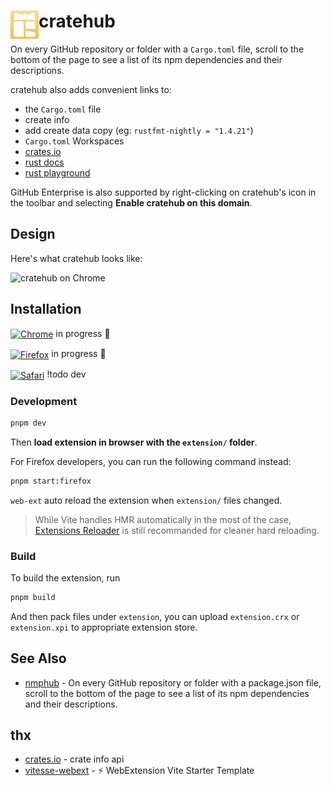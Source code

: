 # <img src="docs/assets/createhub.png" width="45" align="left"> cratehub

On every GitHub repository or folder with a `Cargo.toml` file, scroll to the bottom of the page to see a list of its npm dependencies and their descriptions.

cratehub also adds convenient links to:

- the `Cargo.toml` file
- create info
- add create data copy (eg: `rustfmt-nightly = "1.4.21"`)
- `Cargo.toml` Workspaces
- [crates.io](https://crates.io/)
- [rust docs](https://docs.rs/)
- [rust playground](https://play.rust-lang.org/)

GitHub Enterprise is also supported by right-clicking on cratehub's icon in the toolbar and selecting <strong>Enable cratehub on this domain</strong>.

## Design

Here's what cratehub looks like:

![cratehub on Chrome](https://user-images.githubusercontent.com/12692552/172637024-4877982c-bcfd-4c79-a5a8-834e5463b5fa.png)

## Installation

[link-chrome]: https://chrome.google.com/webstore/detail/npmhub/kbbbjimdjbjclaebffknlabpogocablj 'Version published on Chrome Web Store'
[link-firefox]: https://addons.mozilla.org/en-US/firefox/addon/npm-hub/ 'Version published on Mozilla Add-ons'
[link-safari]: https://apps.apple.com/app/npmhub/id1542090429 'Version published on the Mac App Store'

[<img src="https://raw.githubusercontent.com/alrra/browser-logos/90fdf03c/src/chrome/chrome.svg" width="48" alt="Chrome" valign="middle">][link-chrome] in progress 🥰

[<img src="https://raw.githubusercontent.com/alrra/browser-logos/90fdf03c/src/firefox/firefox.svg" width="48" alt="Firefox" valign="middle">][link-firefox] in progress 🥰

[<img src="https://raw.githubusercontent.com/alrra/browser-logos/90fdf03c/src/safari/safari_128x128.png" width="48" alt="Safari" valign="middle">][link-safari] !todo dev

### Development

```bash
pnpm dev
```

Then **load extension in browser with the `extension/` folder**.

For Firefox developers, you can run the following command instead:

```bash
pnpm start:firefox
```

`web-ext` auto reload the extension when `extension/` files changed.

> While Vite handles HMR automatically in the most of the case, [Extensions Reloader](https://chrome.google.com/webstore/detail/fimgfedafeadlieiabdeeaodndnlbhid) is still recommanded for cleaner hard reloading.

### Build

To build the extension, run

```bash
pnpm build
```

And then pack files under `extension`, you can upload `extension.crx` or `extension.xpi` to appropriate extension store.

## See Also

- [nmphub](https://github.com/npmhub/npmhub) - On every GitHub repository or folder with a package.json file, scroll to the bottom of the page to see a list of its npm dependencies and their descriptions.

## thx

- [crates.io](https://crates.io/) - crate info api
- [vitesse-webext](https://github.com/antfu/vitesse-webext) - ⚡️ WebExtension Vite Starter Template
